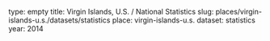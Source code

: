 type: empty
title: Virgin Islands, U.S. / National Statistics
slug: places/virgin-islands-u.s./datasets/statistics
place: virgin-islands-u.s.
dataset: statistics
year: 2014
